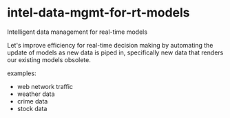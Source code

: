 # intel-data-mgmt-for-rt-models
Intelligent data management for real-time models

Let's improve efficiency for real-time decision making by automating
the update of models as new data is piped in, specifically new data that
renders our existing models obsolete.

examples:
- web network traffic
- weather data
- crime data
- stock data
